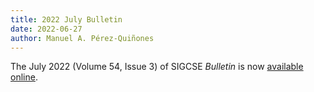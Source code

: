 ```yaml
---
title: 2022 July Bulletin
date: 2022-06-27
author: Manuel A. Pérez-Quiñones
---
```


The July 2022 (Volume 54, Issue 3) of SIGCSE _Bulletin_ is now [available online]({{"/about/bulletin/bulletin.54.3.pdf"|absolute_url}}).